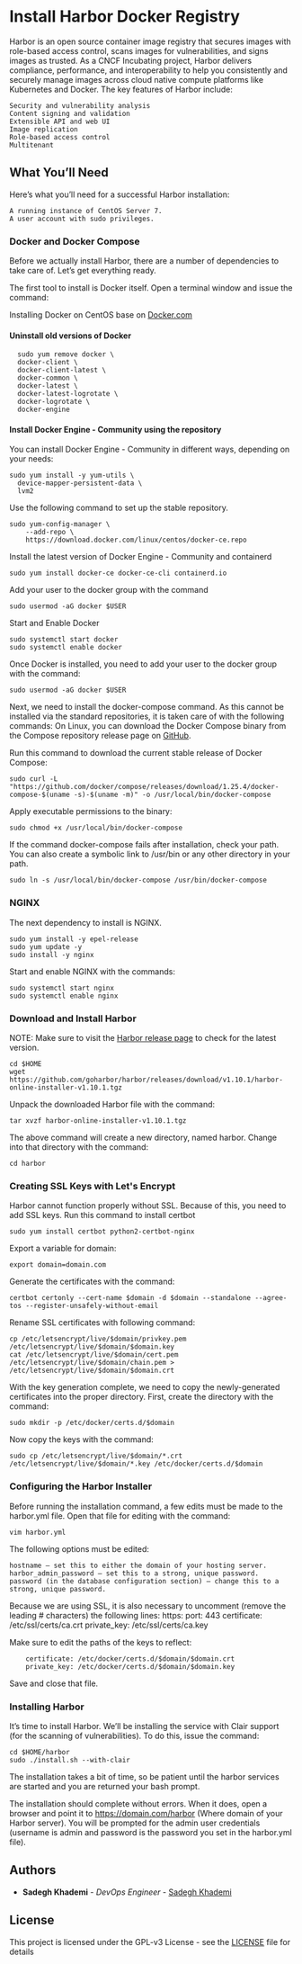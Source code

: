 # Install Harbor Docker Registry
Harbor is an open source container image registry that secures images with role-based access control, scans images for vulnerabilities, and signs images as trusted. As a CNCF Incubating project, Harbor delivers compliance, performance, and interoperability to help you consistently and securely manage images across cloud native compute platforms like Kubernetes and Docker. 
The key features of Harbor include:

    Security and vulnerability analysis
    Content signing and validation
    Extensible API and web UI
    Image replication
    Role-based access control
    Multitenant
    
## What You’ll Need

Here’s what you’ll need for a successful Harbor installation:

    A running instance of CentOS Server 7.
    A user account with sudo privileges.
    
### Docker and Docker Compose

Before we actually install Harbor, there are a number of dependencies to take care of. Let’s get everything ready.

The first tool to install is Docker itself. Open a terminal window and issue the command:

Installing Docker on CentOS base on [Docker.com](https://docs.docker.com/install/linux/docker-ce/centos/)

#### Uninstall old versions of Docker
```
  sudo yum remove docker \
  docker-client \
  docker-client-latest \
  docker-common \
  docker-latest \
  docker-latest-logrotate \
  docker-logrotate \
  docker-engine
```
#### Install Docker Engine - Community using the repository

You can install Docker Engine - Community in different ways, depending on your needs:
```
sudo yum install -y yum-utils \
  device-mapper-persistent-data \
  lvm2

```
Use the following command to set up the stable repository.
```
sudo yum-config-manager \
    --add-repo \
    https://download.docker.com/linux/centos/docker-ce.repo
```
Install the latest version of Docker Engine - Community and containerd
```
sudo yum install docker-ce docker-ce-cli containerd.io
```
Add your user to the docker group with the command
```
sudo usermod -aG docker $USER
```
Start and Enable Docker 
```
sudo systemctl start docker
sudo systemctl enable docker
```


Once Docker is installed, you need to add your user to the docker group with the command:

```
sudo usermod -aG docker $USER
```

Next, we need to install the docker-compose command. As this cannot be installed via the standard repositories, it is taken care of with the following commands:
On Linux, you can download the Docker Compose binary from the Compose repository release page on [GitHub](https://github.com/docker/compose/releases).

Run this command to download the current stable release of Docker Compose:
```
sudo curl -L "https://github.com/docker/compose/releases/download/1.25.4/docker-compose-$(uname -s)-$(uname -m)" -o /usr/local/bin/docker-compose
```
Apply executable permissions to the binary:

```
sudo chmod +x /usr/local/bin/docker-compose
```
If the command docker-compose fails after installation, check your path. You can also create a symbolic link to /usr/bin or any other directory in your path.
```
sudo ln -s /usr/local/bin/docker-compose /usr/bin/docker-compose
```
### NGINX

The next dependency to install is NGINX.
```
sudo yum install -y epel-release
sudo yum update -y
sudo install -y nginx 
```
Start and enable NGINX with the commands:
```
sudo systemctl start nginx
sudo systemctl enable nginx
```
### Download and Install Harbor
NOTE: Make sure to visit the [Harbor release page](https://github.com/goharbor/harbor/releases) to check for the latest version.
 
```
cd $HOME 
wget https://github.com/goharbor/harbor/releases/download/v1.10.1/harbor-online-installer-v1.10.1.tgz
```
Unpack the downloaded Harbor file with the command:
```
tar xvzf harbor-online-installer-v1.10.1.tgz
```
The above command will create a new directory, named harbor. Change into that directory with the command:
```
cd harbor
```
### Creating SSL Keys with Let's Encrypt
Harbor cannot function properly without SSL. Because of this, you need to add SSL keys.
Run this command to install certbot
```
sudo yum install certbot python2-certbot-nginx
```
Export a variable for domain:
```
export domain=domain.com
```
Generate the certificates with the command:
```
certbot certonly --cert-name $domain -d $domain --standalone --agree-tos --register-unsafely-without-email
```
Rename SSL certificates with following command:
```
cp /etc/letsencrypt/live/$domain/privkey.pem /etc/letsencrypt/live/$domain/$domain.key
cat /etc/letsencrypt/live/$domain/cert.pem /etc/letsencrypt/live/$domain/chain.pem > /etc/letsencrypt/live/$domain/$domain.crt
```
With the key generation complete, we need to copy the newly-generated certificates into the proper directory. First, create the directory with the command:
```
sudo mkdir -p /etc/docker/certs.d/$domain
```
Now copy the keys with the command:
```
sudo cp /etc/letsencrypt/live/$domain/*.crt /etc/letsencrypt/live/$domain/*.key /etc/docker/certs.d/$domain
```

### Configuring the Harbor Installer
Before running the installation command, a few edits must be made to the harbor.yml file. Open that file for editing with the command:
```
vim harbor.yml
```
The following options must be edited:

    hostname — set this to either the domain of your hosting server.
    harbor_admin_password — set this to a strong, unique password.
    password (in the database configuration section) — change this to a strong, unique password.

Because we are using SSL, it is also necessary to uncomment (remove the leading # characters) the following lines:
    https:
    port: 443
    certificate: /etc/ssl/certs/ca.crt
    private_key: /etc/ssl/certs/ca.key
    
Make sure to edit the paths of the keys to reflect:

```
    certificate: /etc/docker/certs.d/$domain/$domain.crt
    private_key: /etc/docker/certs.d/$domain/$domain.key
```
Save and close that file.

### Installing Harbor
It’s time to install Harbor. We’ll be installing the service with Clair support (for the scanning of vulnerabilities). To do this, issue the command:

```
cd $HOME/harbor
sudo ./install.sh --with-clair
```
The installation takes a bit of time, so be patient until the harbor services are started and you are returned your bash prompt.

The installation should complete without errors. When it does, open a browser and point it to https://domain.com/harbor (Where domain of your Harbor server). You will be prompted for the admin user credentials (username is admin and password is the password you set in the harbor.yml file).

## Authors

* **Sadegh Khademi** - *DevOps Engineer* - [Sadegh Khademi](https://github.com/niiiixd)

## License

This project is licensed under the GPL-v3 License - see the [LICENSE](LICENSE) file for details
